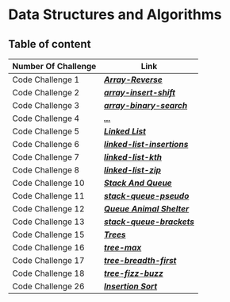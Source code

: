 # Data Structures and Algorithms

## Table of content

|Number Of Challenge|Link|
|---------------------|--------------------------|
|Code Challenge 1|***[Array-Reverse](https://mhmadwrekat.github.io/data-structures-and-algorithms/python/code_challenges/class-01/array-reverse.html)***|
|Code Challenge 2|***[array-insert-shift](https://mhmadwrekat.github.io/data-structures-and-algorithms/python/code_challenges/class-02/array-insert-shift.html)***|
|Code Challenge 3|***[array-binary-search](https://mhmadwrekat.github.io/data-structures-and-algorithms/python/code_challenges/class-03/array-binary-search.html)***|
|Code Challenge 4|***[...](...)***|
|Code Challenge 5|***[Linked List](https://github.com/mhmadwrekat/data-structures-and-algorithms/blob/main/python/code_challenges/linked/linked-list/challenge5.md)***|
|Code Challenge 6|***[linked-list-insertions](https://github.com/mhmadwrekat/data-structures-and-algorithms/blob/main/python/code_challenges/linked/linked-list/challenge6.md)***|
|Code Challenge 7|***[linked-list-kth](https://github.com/mhmadwrekat/data-structures-and-algorithms/blob/main/python/code_challenges/linked/linked-list/challenge7.md)***|
|Code Challenge 8|***[linked-list-zip](https://github.com/mhmadwrekat/data-structures-and-algorithms/blob/main/python/code_challenges/linked/linked-list/challenge8.md)***|
|Code Challenge 10|***[Stack And Queue](https://github.com/mhmadwrekat/data-structures-and-algorithms/blob/main/python/code_challenges/stack_queue/challenge10.md)***|
|Code Challenge 11|***[stack-queue-pseudo](https://github.com/mhmadwrekat/data-structures-and-algorithms/blob/main/python/code_challenges/stack_queue/challenge11.md)***|
|Code Challenge 12|***[Queue Animal Shelter](https://github.com/mhmadwrekat/data-structures-and-algorithms/blob/main/python/code_challenges/stack_queue/challenge12.md)***|
|Code Challenge 13|***[stack-queue-brackets](https://github.com/mhmadwrekat/data-structures-and-algorithms/blob/main/python/code_challenges/stack_queue/challenge13.md)***|
|Code Challenge 15|***[Trees](https://github.com/mhmadwrekat/data-structures-and-algorithms/blob/main/python/code_challenges/trees/challenge15.md)***|
|Code Challenge 16|***[tree-max](https://github.com/mhmadwrekat/data-structures-and-algorithms/blob/main/python/code_challenges/trees/challenge16.md)***|
|Code Challenge 17|***[tree-breadth-first](https://github.com/mhmadwrekat/data-structures-and-algorithms/blob/main/python/code_challenges/trees/challenge17.md)***|
|Code Challenge 18|***[tree-fizz-buzz](https://github.com/mhmadwrekat/data-structures-and-algorithms/blob/main/python/code_challenges/trees/challenge18.md)***|
|Code Challenge 26|***[Insertion Sort](https://github.com/mhmadwrekat/data-structures-and-algorithms/blob/main/python/code_challenges/insertion_sort/challenge26.md)***|

